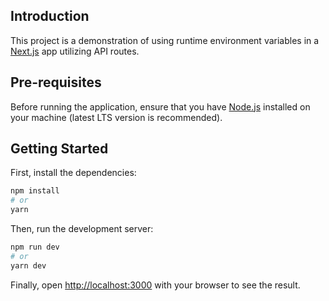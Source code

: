 ## Introduction

This project is a demonstration of using runtime environment variables in a [Next.js](https://nextjs.org/) app utilizing API routes. 

## Pre-requisites

Before running the application, ensure that you have [Node.js](https://nodejs.org/en/) installed on your machine (latest LTS version is recommended).

## Getting Started

First, install the dependencies:

```bash
npm install
# or
yarn
```

Then, run the development server:

```bash
npm run dev
# or
yarn dev
```

Finally, open [http://localhost:3000](http://localhost:3000) with your browser to see the result.

